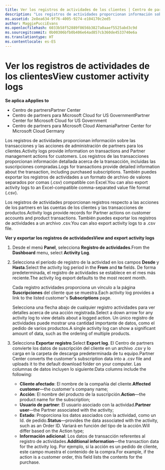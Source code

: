 ```yaml
---
title: Ver los registros de actividades de los clientes | Centro de partners
description: "Los registros de actividades proporcionan información sobre las transacciones y las acciones de administración de partners para los clientes."
ms.assetid: 2e8ea634-9f76-4005-9274-e104170c2ed5
author: MaggiePucciEvans
ms.openlocfilehash: 6033b58f52889f8656b3827a0aaef5525abd3c9d
ms.sourcegitcommit: 0b00306bfb0b406e64ad857cb360de4533740e6a
ms.translationtype: HT
ms.contentlocale: es-ES
---
```

# <a name="view-customer-activity-logs"></a><span data-ttu-id="244db-103">Ver los registros de actividades de los clientes</span><span class="sxs-lookup"><span data-stu-id="244db-103">View customer activity logs</span></span>

**<span data-ttu-id="244db-104">Se aplica a</span><span class="sxs-lookup"><span data-stu-id="244db-104">Applies to</span></span>**

-  <span data-ttu-id="244db-105">Centro de partners</span><span class="sxs-lookup"><span data-stu-id="244db-105">Partner Center</span></span>
-  <span data-ttu-id="244db-106">Centro de partners para Microsoft Cloud for US Government</span><span class="sxs-lookup"><span data-stu-id="244db-106">Partner Center for Microsoft Cloud for US Government</span></span>
-  <span data-ttu-id="244db-107">Centro de partners para Microsoft Cloud Alemania</span><span class="sxs-lookup"><span data-stu-id="244db-107">Partner Center for Microsoft Cloud Germany</span></span>


<span data-ttu-id="244db-108">Los registros de actividades proporcionan información sobre las transacciones y las acciones de administración de partners para los clientes.</span><span class="sxs-lookup"><span data-stu-id="244db-108">Activity logs provide information on transactions and Partner management actions for customers.</span></span> <span data-ttu-id="244db-109">Los registros de las transacciones proporcionan información detallada acerca de la transacción, incluidas las suscripciones compradas.</span><span class="sxs-lookup"><span data-stu-id="244db-109">Logs for transactions provide detailed information about the transaction, including purchased subscriptions.</span></span> <span data-ttu-id="244db-110">También puedes exportar los registros de actividades a un formato de archivo de valores separados por comas (.csv) compatible con Excel.</span><span class="sxs-lookup"><span data-stu-id="244db-110">You can also export activity logs to an Excel-compatible comma-separated value file format (.csv).</span></span>

<span data-ttu-id="244db-111">Los registros de actividades proporcionan registros respecto a las acciones de los partners en las cuentas de los clientes y las transacciones de productos.</span><span class="sxs-lookup"><span data-stu-id="244db-111">Activity logs provide records for Partner actions on customer accounts and product transactions.</span></span> <span data-ttu-id="244db-112">También puedes exportar los registros de actividades a un archivo .csv.</span><span class="sxs-lookup"><span data-stu-id="244db-112">You can also export activity logs to a .csv file.</span></span>

**<span data-ttu-id="244db-113">Ver y exportar los registros de actividades</span><span class="sxs-lookup"><span data-stu-id="244db-113">View and export activity logs</span></span>**

1.  <span data-ttu-id="244db-114">Desde el menú **Panel**, selecciona **Registro de actividades**.</span><span class="sxs-lookup"><span data-stu-id="244db-114">From the **Dashboard** menu, select **Activity Log**.</span></span>
2.  <span data-ttu-id="244db-115">Selecciona el período de registro de la actividad en los campos **Desde** y **Hasta**.</span><span class="sxs-lookup"><span data-stu-id="244db-115">Select the activity log period in the **From** and **to** fields.</span></span> <span data-ttu-id="244db-116">De forma predeterminada, el registro de actividades se establece en el mes más reciente.</span><span class="sxs-lookup"><span data-stu-id="244db-116">The activity log export defaults to the most recent month.</span></span>

    <span data-ttu-id="244db-117">Cada registro actividades proporciona un vínculo a la página **Suscripciones** del cliente que se muestra.</span><span class="sxs-lookup"><span data-stu-id="244db-117">Each activity log provides a link to the listed customer's **Subscriptions** page.</span></span>

    <span data-ttu-id="244db-118">Selecciona una flecha abajo de cualquier registro actividades para ver detalles acerca de una acción registrada.</span><span class="sxs-lookup"><span data-stu-id="244db-118">Select a down arrow for any activity log to view details about a logged action.</span></span> <span data-ttu-id="244db-119">Un único registro de actividades puede mostrar una cantidad importante de datos, como el pedido de varios productos.</span><span class="sxs-lookup"><span data-stu-id="244db-119">A single activity log can show a significant amount of data, such as the ordering of multiple products.</span></span>

3.  <span data-ttu-id="244db-120">Selecciona **Exportar registro**.</span><span class="sxs-lookup"><span data-stu-id="244db-120">Select **Export log**.</span></span> <span data-ttu-id="244db-121">El Centro de partners convierte los datos de suscripción del cliente en un archivo .csv y lo carga en la carpeta de descarga predeterminada de tu equipo.</span><span class="sxs-lookup"><span data-stu-id="244db-121">Partner Center converts the customer's subscription data into a .csv file and uploads it to the default download folder on your computer.</span></span> <span data-ttu-id="244db-122">Las columnas de datos incluyen lo siguiente:</span><span class="sxs-lookup"><span data-stu-id="244db-122">Data columns include the following:</span></span>
    -   <span data-ttu-id="244db-123">**Cliente afectado**: El nombre de la compañía del cliente.</span><span class="sxs-lookup"><span data-stu-id="244db-123">**Affected customer**—the customer's company name;</span></span>
    -   <span data-ttu-id="244db-124">**Acción**: El nombre del producto de la suscripción.</span><span class="sxs-lookup"><span data-stu-id="244db-124">**Action**—the product name for the subscription;</span></span>
    -   <span data-ttu-id="244db-125">**Usuario de partner**: El usuario asociado con la actividad.</span><span class="sxs-lookup"><span data-stu-id="244db-125">**Partner user**—the Partner associated with the activity;</span></span>
    -   <span data-ttu-id="244db-126">**Estado**: Proporciona los datos asociados con la actividad, como un Id. de pedido.</span><span class="sxs-lookup"><span data-stu-id="244db-126">**Status**—provides the data associated with the activity, such as an Order ID.</span></span> <span data-ttu-id="244db-127">Variará en función del tipo de la acción.</span><span class="sxs-lookup"><span data-stu-id="244db-127">Will differ based on the Action type;</span></span>
    -   <span data-ttu-id="244db-128">**Información adicional**: Los datos de transacción referentes al registro de actividades.</span><span class="sxs-lookup"><span data-stu-id="244db-128">**Additional information**—the transaction data for the activity log.</span></span> <span data-ttu-id="244db-129">Por ejemplo, si la acción es un pedido de cliente, este campo muestra el contenido de la compra.</span><span class="sxs-lookup"><span data-stu-id="244db-129">For example, if the action is a customer order, this field lists the contents for the purchase.</span></span>

 

 



